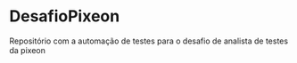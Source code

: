 # DesafioPixeon
Repositório com  a automação de testes para o desafio de analista de testes da pixeon
